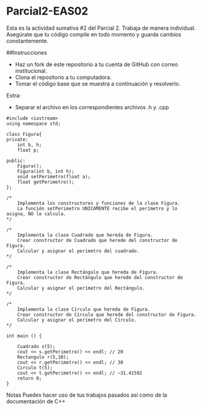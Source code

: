 # Parcial2-EAS02
Esta es la actividad sumativa #2 del Parcial 2. Trabaja de manera individual. Asegúrate que tu código compile en todo momento y guarda cambios constantemente.

##Instrucciones
- Haz un fork de este repositorio a tu cuenta de GitHub con correo institucional.
- Clona el repositorio a tu computadora.
- Tomar el código base que se muestra a continuación y resolverlo.

Extra:
- Separar el archivo en los correspondientes archivos .h y .cpp

```
#include <iostream>
using namespace std;

class Figura{
private:
    int b, h;
    float p;

public:
    Figura();
    Figura(int b, int h);
    void setPerimetro(float a);
    float getPerimetro();
};

/*
    Implementa los constructores y funciones de la clase Figura.
    La función setPerimetro UNICAMENTE recibe el perímetro y lo asigna, NO lo calcula.
*/

/*
    Implementa la clase Cuadrado que hereda de Figura.
    Crear constructor de Cuadrado que herede del constructor de Figura.
    Calcular y asignar el perímetro del cuadrado.
*/

/*
    Implementa la clase Rectángulo que hereda de Figura.
    Crear constructor de Rectángulo que herede del constructor de Figura.
    Calcular y asignar el perímetro del Rectángulo.
*/

/*
    Implementa la clase Círculo que hereda de Figura.
    Crear constructor de Círculo que herede del constructor de Figura.
    Calcular y asignar el perímetro del Círculo.
*/

int main () {

    Cuadrado s(5);
    cout << s.getPerimetro() << endl; // 20
    Rectangulo r(5,10);
    cout << r.getPerimetro() << endl; // 30
    Circulo t(5);
    cout << t.getPerimetro() << endl; // ~31.41592
    return 0;
}
```
Notas
Puedes hacer uso de tus trabajos pasados así como de la documentación de C++